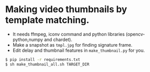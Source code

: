 # Making video thumbnails by template matching.
* It needs ffmpeg, iconv command and python libraries (opencv-python,numpy and chardet).
* Make a snapshot as `tmpl.jpg` for finding signature frame.
* Edit delay and thumbnail features in `make_thumbnail.py` for you.

```bash
$ pip install -r requirements.txt
$ sh make_thumbnail_all.sh TARGET_DIR
```
